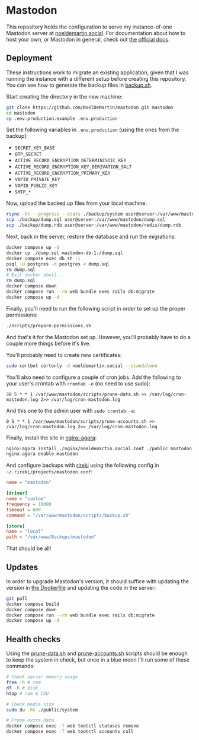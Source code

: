 # Mastodon

This repository holds the configuration to serve my instance-of-one Mastodon server at [noeldemartin.social](https://noeldemartin.social). For documentation about how to host your own, or Mastodon in general, check out [the official docs](https://docs.joinmastodon.org/).

## Deployment

These instructions work to migrate an existing application, given that I was running the instance with a different setup before creating this repository. You can see how to generate the backup files in [backup.sh](./scripts/backup.sh).

Start creating the directory in the new machine:

```sh
git clone https://github.com/NoelDeMartin/mastodon.git mastodon
cd mastodon
cp .env.production.example .env.production
```

Set the following variables in `.env.production` (using the ones from the backup):

- `SECRET_KEY_BASE`
- `OTP_SECRET`
- `ACTIVE_RECORD_ENCRYPTION_DETERMINISTIC_KEY`
- `ACTIVE_RECORD_ENCRYPTION_KEY_DERIVATION_SALT`
- `ACTIVE_RECORD_ENCRYPTION_PRIMARY_KEY`
- `VAPID_PRIVATE_KEY`
- `VAPID_PUBLIC_KEY`
- `SMTP_*`

Now, upload the backed up files from your local machine:

```sh
rsync -hr --progress --stats ./backup/system user@server:/var/www/mastodon/public/
scp ./backup/dump.sql user@server:/var/www/mastodon/dump.sql
scp ./backup/dump.rdb user@server:/var/www/mastodon/redis/dump.rdb
```

Next, back in the server, restore the database and run the migrations:

```sh
docker compose up -d
docker cp ./dump.sql mastodon-db-1:/dump.sql
docker compose exec db sh -i
psql -U postgres -d postgres < dump.sql
rm dump.sql
# Exit docker shell...
rm dump.sql
docker compose down
docker compose run --rm web bundle exec rails db:migrate
docker compose up -d
```

Finally, you'll need to run the following script in order to set up the proper permissions:

```sh
./scripts/prepare-permissions.sh
```

And that's it for the Mastodon set up. However, you'll probably have to do a couple more things before it's live.

You'll probably need to create new certificates:

```sh
sudo certbot certonly -d noeldemartin.social --standalone
```

You'll also need to configure a couple of cron jobs. Add the following to your user's crontab with `crontab -e` (no need to use sudo):

```
30 5 * * 1 /var/www/mastodon/scripts/prune-data.sh >> /var/log/cron-mastodon.log 2>> /var/log/cron-mastodon.log
```

And this one to the admin user with `sudo crontab -e`:

```
0 5 * * 1 /var/www/mastodon/scripts/prune-accounts.sh >> /var/log/cron-mastodon.log 2>> /var/log/cron-mastodon.log
```

Finally, install the site in [nginx-agora](https://github.com/noelDeMartin/nginx-agora):

```sh
nginx-agora install ./nginx/noeldemartin.social.conf ./public mastodon
nginx-agora enable mastodon
```

And configure backups with [rireki](https://github.com/noelDeMartin/rireki) using the following config in `~/.rireki/projects/mastodon.conf`:

```toml
name = "mastodon"

[driver]
name = "custom"
frequency = 10080
timeout = 600
command = "/var/www/mastodon/scripts/backup.sh"

[store]
name = "local"
path = "/var/www/Backups/mastodon"
```

That should be all!

## Updates

In order to upgrade Mastodon's version, it should suffice with updating the version in [the Dockerfile](./Dockerfile) and updating the code in the server:

```sh
git pull
docker compose build
docker compose down
docker compose run --rm web bundle exec rails db:migrate
docker compose up -d
```

## Health checks

Using the [prune-data.sh](./scripts/prune-data.sh) and [prune-accounts.sh](./scripts/prune-accounts.sh) scripts should be enough to keep the system in check, but once in a blue moon I'll run some of these commands:

```sh
# Check server memory usage
free -h # ram
df -h # disk
htop # ram & CPU

# Check media size
sudo du -hs ./public/system

# Prune extra data
docker compose exec -T web tootctl statuses remove
docker compose exec -T web tootctl accounts cull
```
